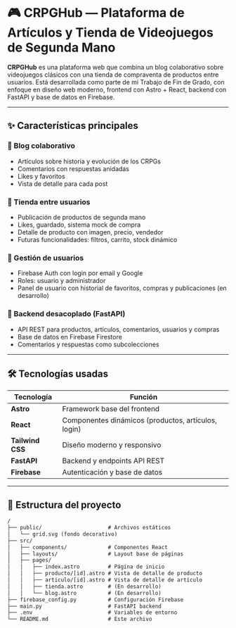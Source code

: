 # 🎮 CRPGHub — Plataforma de Artículos y Tienda de Videojuegos de Segunda Mano

**CRPGHub** es una plataforma web que combina un blog colaborativo sobre videojuegos clásicos con una tienda de compraventa de productos entre usuarios. Está desarrollada como parte de mi Trabajo de Fin de Grado, con enfoque en diseño web moderno, frontend con Astro + React, backend con FastAPI y base de datos en Firebase.

---

## ✨ Características principales

### 📰 Blog colaborativo
- Artículos sobre historia y evolución de los CRPGs
- Comentarios con respuestas anidadas
- Likes y favoritos
- Vista de detalle para cada post

### 🛒 Tienda entre usuarios
- Publicación de productos de segunda mano
- Likes, guardado, sistema mock de compra
- Detalle de producto con imagen, precio, vendedor
- Futuras funcionalidades: filtros, carrito, stock dinámico

### 👥 Gestión de usuarios
- Firebase Auth con login por email y Google
- Roles: usuario y administrador
- Panel de usuario con historial de favoritos, compras y publicaciones (en desarrollo)

### 🔐 Backend desacoplado (FastAPI)
- API REST para productos, artículos, comentarios, usuarios y compras
- Base de datos en Firebase Firestore
- Comentarios y respuestas como subcolecciones

---

## 🛠️ Tecnologías usadas

| Tecnología       | Función                            |
|------------------|-------------------------------------|
| **Astro**        | Framework base del frontend         |
| **React**        | Componentes dinámicos (productos, artículos, login) |
| **Tailwind CSS** | Diseño moderno y responsivo         |
| **FastAPI**      | Backend y endpoints API REST        |
| **Firebase**     | Autenticación y base de datos       |

---

## 📁 Estructura del proyecto

```txt
/
├── public/                     # Archivos estáticos
│   └── grid.svg (fondo decorativo)
├── src/
│   ├── components/             # Componentes React
│   ├── layouts/                # Layout base de páginas
│   ├── pages/                 
│   │   ├── index.astro         # Página de inicio
│   │   ├── producto/[id].astro # Vista de detalle de producto
│   │   ├── articulo/[id].astro # Vista de detalle de artículo
│   │   ├── tienda.astro        # (En desarrollo)
│   │   └── blog.astro          # (En desarrollo)
├── firebase_config.py          # Configuración Firebase
├── main.py                     # FastAPI backend
├── .env                        # Variables de entorno
└── README.md                   # Este archivo
